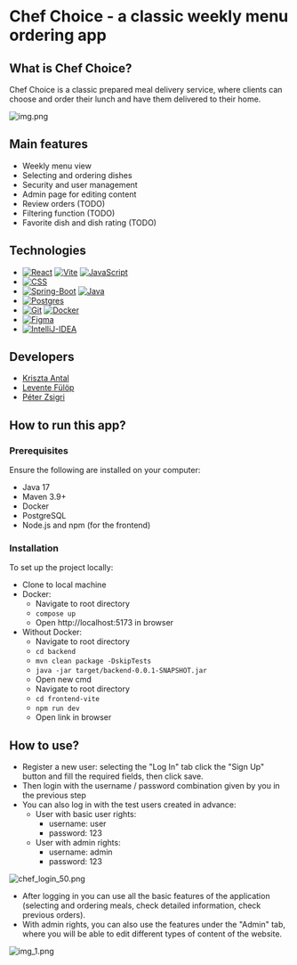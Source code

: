 # Chef Choice - a classic weekly menu ordering app

## What is Chef Choice?

Chef Choice is a classic prepared meal delivery service, where clients can choose and order their lunch and have them delivered to their home. 

![img.png](screenshots/img.png)

## Main features

- Weekly menu view
- Selecting and ordering dishes
- Security and user management
- Admin page for editing content
- Review orders (TODO)
- Filtering function (TODO)
- Favorite dish and dish rating (TODO)

## Technologies
- [![React]][React-url] [![Vite]][Vite-url] [![JavaScript]][JavaScript-url]
- [![CSS]][CSS-url]
- [![Spring-Boot]][Spring-Boot-url] [![Java]][Java-url]
- [![Postgres]][Postgres-url]
- [![Git]][Git-url] [![Docker]][Docker-url]
- [![Figma]][Figma-url]
- [![IntelliJ-IDEA]][IntelliJ-IDEA-url]

## Developers
- [Kriszta Antal](https://github.com/KrisztaAntal)
- [Levente Fülöp](https://github.com/fulopl)
- [Péter Zsigri](https://github.com/ZsigriPeter)

## How to run this app?
### Prerequisites

Ensure the following are installed on your computer:
- Java 17
- Maven 3.9+
- Docker
- PostgreSQL
- Node.js and npm (for the frontend)

### Installation
To set up the project locally:
- Clone to local machine
- Docker:
  - Navigate to root directory
  - `compose up`
  - Open http://localhost:5173 in browser
- Without Docker:
  - Navigate to root directory
  - `cd backend`
  - `mvn clean package -DskipTests`
  - `java -jar target/backend-0.0.1-SNAPSHOT.jar`
  - Open new cmd
  - Navigate to root directory
  - `cd frontend-vite`
  - `npm run dev`
  - Open link in browser
    
## How to use?  
- Register a new user: selecting the "Log In" tab click the "Sign Up" button and fill the required fields, then click save.
- Then login with the username / password combination given by you in the previous step
- You can also log in with the test users created in advance:
  - User with basic user rights:
    - username: user
    - password: 123
  - User with admin rights:
    - username: admin
    - password: 123

![chef_login_50.png](screenshots/chef_login_50.png)

- After logging in you can use all the basic features of the application (selecting and ordering meals, check detailed information, check previous orders). 
- With admin rights, you can also use the features under the "Admin" tab, where you will be able to edit different types of content of the website.


![img_1.png](screenshots/img_1.png)

[Postgres]: https://img.shields.io/badge/Postgres-%23316192.svg?logo=postgresql&logoColor=white
[Postgres-url]: https://www.postgresql.org/

[Figma]: https://img.shields.io/badge/Figma-F24E1E?logo=figma&logoColor=white
[Figma-url]: https://www.figma.com/

[Docker]: https://img.shields.io/badge/Docker-2496ED?logo=docker&logoColor=fff
[Docker-url]: https://www.docker.com/

[React]: https://img.shields.io/badge/React-%2320232a.svg?logo=react&logoColor=%2361DAFB
[React-url]: https://react.dev/

[Spring-Boot]: https://img.shields.io/badge/Spring%20Boot-6DB33F?logo=springboot&logoColor=fff
[Spring-Boot-url]: https://spring.io/projects/spring-boot

[Vite]: https://img.shields.io/badge/Vite-646CFF?logo=vite&logoColor=fff
[Vite-url]: https://vite.dev/guide/

[IntelliJ-IDEA]: https://img.shields.io/badge/IntelliJIDEA-000000.svg?logo=intellij-idea&logoColor=white
[IntelliJ-IDEA-url]: https://www.jetbrains.com/idea/

[CSS]: https://img.shields.io/badge/CSS-1572B6?logo=css3&logoColor=fff
[CSS-url]: https://en.wikipedia.org/wiki/CSS

[JavaScript]: https://img.shields.io/badge/JavaScript-F7DF1E?logo=javascript&logoColor=000
[JavaScript-url]: https://en.wikipedia.org/wiki/JavaScript

[Java]: https://img.shields.io/badge/Java-%23ED8B00.svg?logo=openjdk&logoColor=white
[Java-url]: https://www.java.com/en/

[Git]: https://img.shields.io/badge/Git-F05032?logo=git&logoColor=fff
[Git-url]: https://git-scm.com/
